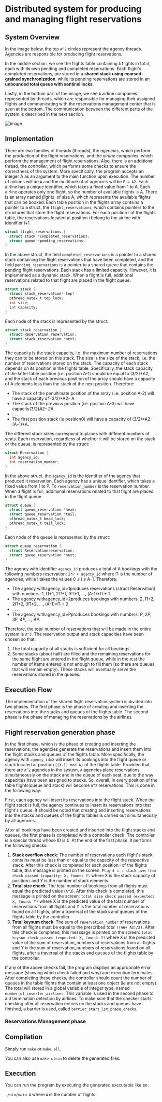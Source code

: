 # Distributed system for producing and managing flight reservations

## System Overview

In the image below, the top `A^2` circles represent the agency threads. Agencies are responsible for producing flight reservations.

In the middle section, we see the flights table containing `A` flights in total, each with its own pending and completed reservations.
Each flight's completed reservations, are stored in a **shared stack using coarsed-grained synchronization**, while its pending
reservations are stored in an **unbounded total queue with sentinel locks**.

Lastly, in the bottom part of the image, we see `A` airline companies represented by threads, which are responsible for managing their
assigned flights and communicating with the reservations management center that is seen at the bottom. The communication between the different
parts of the system is described in the next section.

![image](https://github.com/SteliosPapamichail/DistributedAirlineReservationSystem/assets/58370258/77f80b63-65fc-410e-a956-59367e54aff0)

## Implementation

There are two families of threads (threads), the *agencies*, which perform the production of the flight reservations, and the
*airline companies*, which perform the management of flight reservations. Also, there is an additional thread, the *controller*, which performs some checks to ensure the 
correctness of the system. More specifically, the program accepts an integer A as an argument to the main function upon execution. The number of airlines will be `A` and the multitude of
of agencies will be `P = A2`. Each airline has a unique identifier, which takes a fixed value from 1 to A. Each airline operates only one flight, so the number of available 
flights is A. There is an array named *flights*, of size A, which represents the available flights that can be booked. Each table position in the flights array contains a pointer to a struct, the
`flight_reservations`, which contains pointers to the structures that store the flight reservations. For each position i of the flights table, the reservations located at position i belong to the airline with identifier i+1.

```C
struct flight_reservations {
  struct stack *completed_reservations; 
  struct queue *pending_reservations;
}
```

In the above struct, the field `completed_reservations` is a pointer to a shared stack containing the flight reservations that have been completed, and the field `pending_reservations` is a pointer to a shared queue that contains the pending flight 
reservations. Each stack has a limited capacity. However, it is implemented as a dynamic stack. When a flight is full, additional reservations related to that flight are placed in the flight queue.

```C
struct stack {
  struct stack_reservation* top?
  pthread_mutex_t top_lock; 
  int size;
  int capacity;
}
```

Each node of the stack is represented by the struct:

```C
struct stack_reservation {
  struct Reservation reservation; 
  struct stack_reservation *next;
}
```

The capacity is the stack capacity, i.e. the maximum number of reservations they can to be stored on this stack. The size is the size of the stack, i.e. the number of reservations stored on the stack. The capacity of each stack depends on its position in the flights table. 
Specifically, the stack capacity of the latter table position (i.e. position A-1) should be equal to (3/2)*A2, and the stack of each previous position of the array should have a capacity of A elements less than the stack of the next position. Therefore:

- The stack of the penultimate position of the array (i.e. position A-2) will have a capacity of (3/2)*A2– A
- The stack of the previous position (i.e. position A-3) will have capacity(3/2)*A2– 2*A
- . . .
- The first position stack (ie position0) will have a capacity of (3/2)*A2– (A–1)*A.

The different stack sizes correspond to planes with different numbers of seats. Each reservation, regardless of whether it will be stored on the stack or the queue, is represented by the struct:

```C
struct Reservation {
  int agency_id;
  int reservation_number;
}
```

In the above struct, the `agency_id` is the identifier of the agency that produced it reservation. Each agency has a unique identifier, which takes a fixed value from 1 to P. To `reservation_number` is the reservation number.
When a flight is full, additional reservations related to that flight are placed in the flight queue.

```C
struct queue {
  struct queue_reservation *head;
  struct queue_reservation *tail;
  pthread_mutex_t head_lock; 
  pthread_mutex_t tail_lock;
}
```

Each node of the queue is represented by the struct:

```C
struct queue_reservation {
  struct Reservationreservation; 
  struct queue_reservation *next;
}
```

The agency with identifier `agency_id` produces a total of A bookings with the following numbers reservation:
`i*P + agency_id` where Π is the number of agencies, while i takes the values 0 ≤ i ≤ A–1. Therefore:

- The agency withagency_id=1produces reservations (struct Reservation) with numbers: 1, Π+1, 2*Π+1, 3*Π+1, ..., (A-1)*Π + 1.
- The agency withagency_id=2produces bookings with numbers: 2, Π+2, 2*Π+2, 3*Π+2, ..., (A-1)*Π + 2.
- . . .
- The agency withagency_id=Pproduces bookings with numbers: P, 2*P, 3*P, 4*P, ..., A*P.

Therefore, the total number of reservations that will be made in the entire system is `A^3`.  The reservation output and stack capacities have been chosen so that:

1. The total capacity of all stacks is sufficient for all bookings.
2. Some stacks (about half) are filled and the remaining reservations for the same 
flight are entered in the flight queue, while in the rest the number of items entered 
is not enough to fill them (so there are queues that will remain empty). These 
stacks will eventually serve the reservations stored in the queues.

## Execution Flow

The implementation of the shared flight reservation system is divided into two phases. The first phase is the phase of creating and inserting the reservations into the stacks and queues 
of the flights table. The second phase is the phase of managing the reservations by the airlines.

## Flight reservation generation phase

In the first phase, which is the phase of creating and inserting the reservations, the agencies generate the reservations and insert them into the flight stacks and queues of the flights table. 
More specifically, the agency with `agency_id=X` will insert its bookings into the flight queue or stack located at position `((X-1) mod A)` of the flights table. Provided that there are `A^2` agencies in the system, `A` agencies place reservations simultaneously on the 
stack and in the queue of each seat, due to the way capacities have been assigned to
stacks. So, overall, in every position of the table flights(queue and stack) will become `A^2` reservations. This is done in the following way: 

First, each agency will insert its reservations into the flight stack. When the flight stack is full, the agency continues to insert its reservations into that flight's queue. It should be noted that creating and 
inserting reservations into the stacks and queues of the flights tables is carried out simultaneously by all agencies.

After all bookings have been created and inserted into the flight stacks and queues, the first phase is completed with a controller check. The controller is a special thread whose ID is 0. At the end of the first phase, it performs the following checks:

1. **Stack overflow check**: The number of reservations each flight's stack contains must be less than or equal to the capacity of the respective stack. After this check is completed for each position i of the flights table, this message is printed on the screen:
`Flight i : stack overflow check passed (capacity: X, found: Y)` where X is the stack capacity of position i and Y is the number of stack elements.
2. **Total size check**: The total number of bookings from all flights must equal the predicted value (`A^3`). After this check is completed, this message is printed on the screen:
`total size check passed (expected: X, found: Y)` where X is the predicted value of the total number of reservations from all flights and Y is the total number of reservations found on all flights, after a traversal of the stacks and queues of the flights table by the controller.
3. **Total keysum check**: The sum of `reservation_number` of reservations from all flights must be equal to the prescribed total `((A6+ A3)/2)`. After this check is completed, this messsage is printed on the screen:
`total keysum check passed (expected: X, found: Y)` where X is the predicted value of the sum of reservation_numbers of reservations from all flights and Y is the sum of reservation_numbers of reservations found on all flights, after a traversal of the stacks and queues of the flights table by the controller.

If any of the above checks fail, the program displays an appropriate error message (showing which check failed and why) and execution terminates.
After completing these checks, the controller should count the number of queues in the table flights that contain at least one object (ie are not empty). The total will stored in a global variable of integer type, named `number_of_inserter_airlines`. This variable is used in the second phase to aid termination detection by airlines.
To make sure that the checker starts checking after all reservation entries on the stacks 
and queues have finished, a barrier is used, called `barrier_start_1st_phase_checks`. 

### Reservations Management phase



## Compilation

Simply run `make` or `make all`.

You can also use `make clean` to delete the generated files.

## Execution

You can run the program by executing the generated executable like so:

`./bin/main A` where `A` is the number of flights.
